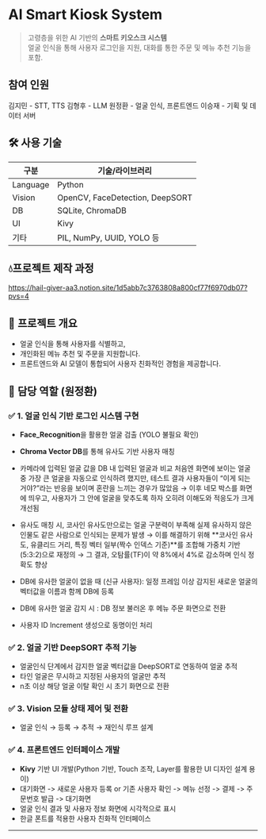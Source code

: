 # AI Smart Kiosk System

> 고령층을 위한 AI 기반의 **스마트 키오스크 시스템**  
> 얼굴 인식을 통해 사용자 로그인을 지원, 대화를 통한 주문 및 메뉴 추천 기능을 포함.

## 참여 인원
김지민 - STT, TTS
김형후 - LLM
원정환 - 얼굴 인식, 프론트엔드
이승재 - 기획 및 데이터 서버

## 🛠 사용 기술
| 구분        | 기술/라이브러리 |
|-------------|----------------|
| Language    | Python         |
| Vision      | OpenCV, FaceDetection, DeepSORT |
| DB          | SQLite, ChromaDB |
| UI          | Kivy           |
| 기타        | PIL, NumPy, UUID, YOLO 등 |


## 💧프로젝트 제작 과정
https://hail-giver-aa3.notion.site/1d5abb7c3763808a800cf77f6970db07?pvs=4

## 🧠 프로젝트 개요

- 얼굴 인식을 통해 사용자를 식별하고,
- 개인화된 메뉴 추천 및 주문을 지원합니다.
- 프론트엔드와 AI 모델이 통합되어 사용자 친화적인 경험을 제공합니다.

## 👤 담당 역할 (원정환)
### ✅ 1. 얼굴 인식 기반 로그인 시스템 구현

- **Face_Recognition**을 활용한 얼굴 검출 (YOLO 불필요 확인)
- **Chroma Vector DB**를 통해 유사도 기반 사용자 매칭
- 카메라에 입력된 얼굴 값을 DB 내 입력된 얼굴과 비교
  처음엔 화면에 보이는 얼굴 중 가장 큰 얼굴을 자동으로 인식하려 했지만, 테스트 결과 사용자들이 “이게 되는 거야?”라는 반응을 보이며 혼란을 느끼는 경우가 많았음
→ 이후 네모 박스를 화면에 띄우고, 사용자가 그 안에 얼굴을 맞추도록 하자 오히려 이해도와 적응도가 크게 개선됨

- 유사도 매칭 시, 코사인 유사도만으로는 얼굴 구분력이 부족해 실제 유사하지 않은 인물도 같은 사람으로 인식되는 문제가 발생
→ 이를 해결하기 위해 **코사인 유사도, 유클리드 거리, 특징 벡터 일부(짝수 인덱스 기준)**를 조합해 가중치 기반(5:3:2)으로 재정의
→ 그 결과, 오탐률(TF)이 약 8%에서 4%로 감소하며 인식 정확도 향상
- DB에 유사한 얼굴이 없을 때 (신규 사용자): 일정 프레임 이상 감지된 새로운 얼굴의 벡터값을 이름과 함께 DB에 등록
- DB에 유사한 얼굴 감지 시 : DB 정보 불러온 후 메뉴 주문 화면으로 전환
- 사용자 ID Increment 생성으로 동명이인 처리

### ✅ 2. 얼굴 기반 DeepSORT 추적 기능
- 얼굴인식 단계에서 감지한 얼굴 벡터값을 DeepSORT로 연동하여 얼굴 추적
- 타인 얼굴은 무시하고 지정된 사용자의 얼굴만 추적
- n초 이상 해당 얼굴 이탈 확인 시 초기 화면으로 전환
  
### ✅ 3. Vision 모듈 상태 제어 및 전환
- 얼굴 인식 → 등록 → 추적 → 재인식 루프 설계

### ✅ 4. 프론트엔드 인터페이스 개발
- **Kivy** 기반 UI 개발(Python 기반, Touch 조작, Layer를 활용한 UI 디자인 설계 용이)
- 대기화면 -> 새로운 사용자 등록 or 기존 사용자 확인 -> 메뉴 선정 -> 결제 -> 주문번호 발급 -> 대기화면
- 얼굴 인식 결과 및 사용자 정보 화면에 시각적으로 표시
- 한글 폰트를 적용한 사용자 친화적 인터페이스

---


